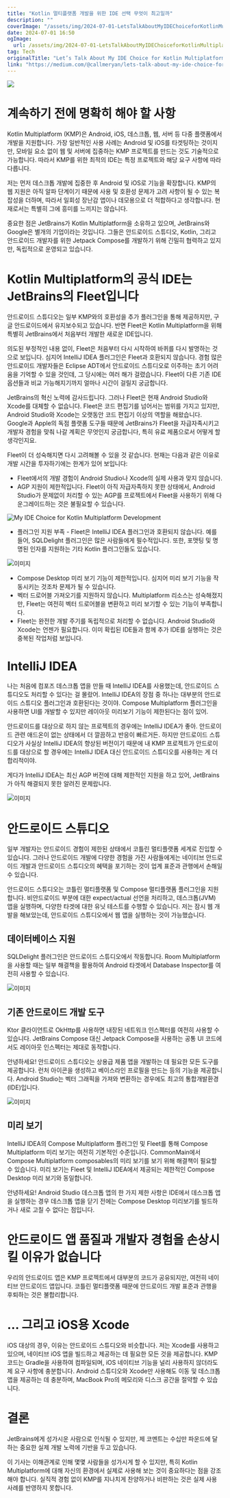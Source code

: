 ```yaml
---
title: "Kotlin 멀티플랫폼 개발을 위한 IDE 선택 무엇이 최고일까"
description: ""
coverImage: "/assets/img/2024-07-01-LetsTalkAboutMyIDEChoiceforKotlinMultiplatformDevelopment_0.png"
date: 2024-07-01 16:50
ogImage: 
  url: /assets/img/2024-07-01-LetsTalkAboutMyIDEChoiceforKotlinMultiplatformDevelopment_0.png
tag: Tech
originalTitle: "Let’s Talk About My IDE Choice for Kotlin Multiplatform Development"
link: "https://medium.com/@callmeryan/lets-talk-about-my-ide-choice-for-kotlin-multiplatform-development-6fc2b11a8a64"
---
```



<img src="/assets/img/2024-07-01-LetsTalkAboutMyIDEChoiceforKotlinMultiplatformDevelopment_0.png" />

# 계속하기 전에 명확히 해야 할 사항

Kotlin Multiplatform (KMP)은 Android, iOS, 데스크톱, 웹, 서버 등 다중 플랫폼에서 개발을 지원합니다. 가장 일반적인 사용 사례는 Android 및 iOS를 타겟팅하는 것이지만, 모바일 요소 없이 웹 및 서버에 집중하는 KMP 프로젝트를 만드는 것도 기술적으로 가능합니다. 따라서 KMP를 위한 최적의 IDE는 특정 프로젝트와 해당 요구 사항에 따라 다릅니다.

저는 먼저 데스크톱 개발에 집중한 후 Android 및 iOS로 기능을 확장합니다. KMP의 웹 지원은 아직 알파 단계이기 때문에 사용 및 호환성 문제가 고려 사항이 될 수 있는 복잡성을 더하며, 따라서 일회성 장난감 앱이나 데모용으로 더 적합하다고 생각합니다. 현재로서는 특별히 그에 흥미를 느끼지는 않습니다.

<div class="content-ad"></div>

중요한 점은 JetBrains가 Kotlin Multiplatform을 소유하고 있으며, JetBrains와 Google은 별개의 기업이라는 것입니다. 그들은 안드로이드 스튜디오, Kotlin, 그리고 안드로이드 개발자를 위한 Jetpack Compose를 개발하기 위해 긴밀히 협력하고 있지만, 독립적으로 운영되고 있습니다.

# Kotlin Multiplatform의 공식 IDE는 JetBrains의 Fleet입니다

안드로이드 스튜디오는 일부 KMP와의 호환성을 추가 플러그인을 통해 제공하지만, 구글 안드로이드에서 유지보수되고 있습니다. 반면 Fleet은 Kotlin Multiplatform을 위해 특별히 JetBrains에서 처음부터 개발한 새로운 IDE입니다.

의도된 부정적인 내용 없이, Fleet은 처음부터 다시 시작하여 바퀴를 다시 발명하는 것으로 보입니다. 심지어 IntelliJ IDEA 플러그인은 Fleet과 호환되지 않습니다. 경험 많은 안드로이드 개발자들은 Eclipse ADT에서 안드로이드 스튜디오로 이주하는 초기 어려움을 기억할 수 있을 것인데, 그 당시에는 여러 해가 걸렸습니다. Fleet이 다른 기존 IDE 옵션들과 비교 가능해지기까지 얼마나 시간이 걸릴지 궁금합니다.

<div class="content-ad"></div>

JetBrains의 혁신 노력에 감사드립니다. 그러나 Fleet은 현재 Android Studio와 Xcode를 대체할 수 없습니다. Fleet은 코드 편집기를 넘어서는 범위를 가지고 있지만, Android Studio와 Xcode는 오랫동안 코드 편집기 이상의 역할을 해왔습니다. Google과 Apple의 독점 플랫폼 도구들 때문에 JetBrains가 Fleet을 자급자족시키고 개발자 경험을 맞춰 나갈 계획은 무엇인지 궁금합니다, 특히 유료 제품으로서 어떻게 할 생각인지요.

Fleet이 더 성숙해지면 다시 고려해볼 수 있을 것 같습니다. 현재는 다음과 같은 이유로 개발 시간을 투자하기에는 한계가 있어 보입니다:

- Fleet에서의 개발 경험이 Android Studio나 Xcode의 실제 사용과 맞지 않습니다.
- AGP 지원이 제한적입니다. Fleet이 아직 자급자족하지 못한 상태에서, Android Studio가 문제없이 처리할 수 있는 AGP를 프로젝트에서 Fleet을 사용하기 위해 다운그레이드하는 것은 불필요할 수 있습니다.

![My IDE Choice for Kotlin Multiplatform Development](/assets/img/2024-07-01-LetsTalkAboutMyIDEChoiceforKotlinMultiplatformDevelopment_1.png)

<div class="content-ad"></div>

- 플러그인 지원 부족 - Fleet은 IntelliJ IDEA 플러그인과 호환되지 않습니다. 예를 들어, SQLDelight 플러그인은 많은 사람들에게 필수적입니다. 또한, 포맷팅 및 명명된 인자를 지원하는 기타 Kotlin 플러그인들도 있습니다.

![이미지](/assets/img/2024-07-01-LetsTalkAboutMyIDEChoiceforKotlinMultiplatformDevelopment_2.png)

- Compose Desktop 미리 보기 기능이 제한적입니다. 심지어 미리 보기 기능을 작동시키는 것조차 문제가 될 수 있습니다.
- 벡터 드로어블 가져오기를 지원하지 않습니다. Multiplatform 리소스는 성숙해졌지만, Fleet는 여전히 벡터 드로어블을 변환하고 미리 보기할 수 있는 기능이 부족합니다.
- Fleet는 완전한 개발 주기를 독립적으로 처리할 수 없습니다. Android Studio와 Xcode는 언젠가 필요합니다. 이미 확립된 IDE들과 함께 추가 IDE를 실행하는 것은 중복된 작업처럼 보입니다.

# IntelliJ IDEA

<div class="content-ad"></div>

나는 처음에 컴포즈 데스크톱 앱을 만들 때 IntelliJ IDEA를 사용했는데, 안드로이드 스튜디오도 처리할 수 있다는 걸 몰랐어. IntelliJ IDEA의 장점 중 하나는 대부분의 안드로이드 스튜디오 플러그인과 호환된다는 것이야. Compose Multiplatform 플러그인을 사용하면 UI를 개발할 수 있지만 레이아웃 미리보기 기능이 제한된다는 점이 있어.

안드로이드를 대상으로 하지 않는 프로젝트의 경우에는 IntelliJ IDEA가 좋아. 안드로이드 관련 애드온이 없는 상태에서 더 깔끔하고 반응이 빠르거든. 하지만 안드로이드 스튜디오가 사실상 IntelliJ IDEA의 향상된 버전이기 때문에 내 KMP 프로젝트가 안드로이드를 대상으로 할 경우에는 IntelliJ IDEA 대신 안드로이드 스튜디오를 사용하는 게 더 합리적이야.

게다가 IntelliJ IDEA는 최신 AGP 버전에 대해 제한적인 지원을 하고 있어, JetBrains가 아직 해결되지 못한 알려진 문제랍니다.

![이미지](/assets/img/2024-07-01-LetsTalkAboutMyIDEChoiceforKotlinMultiplatformDevelopment_3.png)

<div class="content-ad"></div>

# 안드로이드 스튜디오

일부 개발자는 안드로이드 경험이 제한된 상태에서 코틀린 멀티플랫폼 세계로 진입할 수 있습니다. 그러나 안드로이드 개발에 다양한 경험을 가진 사람들에게는 네이티브 안드로이드 개발과 안드로이드 스튜디오의 혜택을 포기하는 것이 업계 표준과 관행에서 손해일 수 있습니다. 

안드로이드 스튜디오는 코틀린 멀티플랫폼 및 Compose 멀티플랫폼 플러그인을 지원합니다. 비안드로이드 부분에 대한 expect/actual 선언을 처리하고, 데스크톱(JVM) 앱을 실행하며, 다양한 타겟에 대한 유닛 테스트를 수행할 수 있습니다. 저는 잠시 웹 개발을 해보았는데, 안드로이드 스튜디오에서 웹 앱을 실행하는 것이 가능했습니다.

## 데이터베이스 지원

<div class="content-ad"></div>

SQLDelight 플러그인은 안드로이드 스튜디오에서 작동합니다. Room Multiplatform을 사용할 때는 일부 해결책을 활용하여 Android 타겟에서 Database Inspector를 여전히 사용할 수 있습니다.

![이미지](/assets/img/2024-07-01-LetsTalkAboutMyIDEChoiceforKotlinMultiplatformDevelopment_4.png)

## 기존 안드로이드 개발 도구

Ktor 클라이언트로 OkHttp를 사용하면 내장된 네트워크 인스펙터를 여전히 사용할 수 있습니다. JetBrains Compose 대신 Jetpack Compose을 사용하는 공통 UI 코드에서도 레이아웃 인스펙터는 제대로 동작합니다.

<div class="content-ad"></div>

안녕하세요! 안드로이드 스튜디오는 상용급 제품 앱을 개발하는 데 필요한 모든 도구를 제공합니다. 런처 아이콘을 생성하고 베이스라인 프로필을 만드는 등의 기능을 제공합니다. Android Studio는 벡터 그래픽을 가져와 변환하는 경우에도 최고의 통합개발환경(IDE)입니다.

![이미지](/assets/img/2024-07-01-LetsTalkAboutMyIDEChoiceforKotlinMultiplatformDevelopment_5.png)

## 미리 보기

IntelliJ IDEA의 Compose Multiplatform 플러그인 및 Fleet를 통해 Compose Multiplatform 미리 보기는 여전히 기본적인 수준입니다. CommonMain에서 Compose Multiplatform composables의 미리 보기를 보기 위해 해결책이 필요할 수 있습니다. 미리 보기는 Fleet 및 IntelliJ IDEA에서 제공되는 제한적인 Compose Desktop 미리 보기와 동일합니다.

<div class="content-ad"></div>

안녕하세요! Android Studio 데스크톱 앱의 한 가지 제한 사항은 IDE에서 데스크톱 앱을 실행하는 경우 데스크톱 앱을 닫기 전에는 Compose Desktop 미리보기를 빌드하거나 새로 고칠 수 없다는 점입니다.

# 안드로이드 앱 품질과 개발자 경험을 손상시킬 이유가 없습니다

우리의 안드로이드 앱은 KMP 프로젝트에서 대부분의 코드가 공유되지만, 여전히 네이티브 안드로이드 앱입니다. 코틀린 멀티플랫폼 때문에 안드로이드 개발 표준과 관행을 후퇴하는 것은 불합리합니다.

# … 그리고 iOS용 Xcode

<div class="content-ad"></div>

iOS 대상의 경우, 이유는 안드로이드 스튜디오와 비슷합니다. 저는 Xcode를 사용하고 있으며, 네이티브 iOS 앱을 빌드하고 제공하는 데 필요한 모든 것을 제공합니다. KMP 코드는 Gradle을 사용하여 컴파일되며, iOS 네이티브 기능을 널리 사용하지 않더라도 제 요구 사항에 충분합니다. Android 스튜디오와 Xcode만 사용해도 이동 및 데스크톱 앱을 제공하는 데 충분하며, MacBook Pro의 메모리와 디스크 공간을 절약할 수 있습니다.

# 결론

JetBrains에게 성가시운 사람으로 인식될 수 있지만, 제 코멘트는 수십만 파운드에 달하는 중요한 실제 개발 노력에 기반을 두고 있습니다.

이 기사는 이해관계로 인해 몇몇 사람들을 성가시게 할 수 있지만, 특히 Kotlin Multiplatform에 대해 자신의 환경에서 실제로 사용해 보는 것이 중요하다는 점을 강조해야 합니다. 실직적 경험 없이 KMP를 지나치게 찬양하거나 비판하는 것은 실제 사용 사례를 반영하지 못합니다.